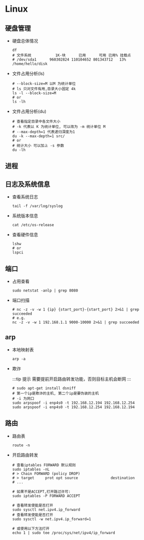 # Linux

## 硬盘管理

- 硬盘总体情况

	```shell
	df
	# 文件系统           1K-块      已用      可用 已用% 挂载点
	# /dev/sda1      960302824 110104652 801343712   13% /home/hello/disk
	```

- 文件占用分析(ls)

	```shell
	# --block-size=M 以M 为统计单位
	# ls 只对文件有用,目录大小固定 4k
	ls -l --block-size=M
	# or
	ls -lh
	```

- 文件占用分析(du)

	```shell
	# 查看指定目录中各文件大小
	# -k 代表以 K 为统计单位, 可以改为 -m 统计单位 M 
	# --max-depth=1 代表递归深度为1
	du -k --max-depth=1 src/
	# or 
	# 统计大小 可以加上 -s 参数
	du -lh 
	```

## 进程

## 日志及系统信息

- 查看系统日志

	```shell
	tail -f /var/log/syslog
	```

- 系统版本信息

	```shell
	cat /etc/os-release
	```

- 查看硬件信息

	```shell
	lshw
	# or
	lspci
	```

## 端口

- 占用查看

	```shell
	sudo netstat -anlp | grep 8080
	```

- 端口扫描

	```shell
	# nc -z -v -w 1 {ip} {start_port}-{start_port} 2>&1 | grep succeeded 
	# e.g.
	nc -z -v -w 1 192.168.1.1 9000-10000 2>&1 | grep succeeded
	```
## arp

- 本地映射表

	```shell
	arp -a
	```

- 欺诈

	:::tip 提示
	需要提前开启路由转发功能，否则目标主机会断网
	:::

	```shell
	# sudo apt-get install dsniff
	# 第一个ip是欺诈的主机, 第二个ip是要伪装的主机
	# -i 为网口
	sudo arpspoof -i enp4s0 -t 192.168.12.194 192.168.12.254
	sudo arpspoof -i enp4s0 -t 192.168.12.254 192.168.12.194
	```

## 路由

- 路由表

	```shell
	route -n
	```

- 开启路由转发

	```shell
	# 查看iptables FORWARD 默认规则
	sudo iptables -nL
	# > Chain FORWARD (policy DROP)
	# > target     prot opt source               destination
	# ...

	# 如果不是ACCEPT,打开路过许可:
	sudo iptables -P FORWARD ACCEPT

	# 查看转发使能是否打开
	sudo sysctl net.ipv4.ip_forward
	# 查看转发使能是否打开
	sudo sysctl -w net.ipv4.ip_forward=1

	# 或使用以下方法打开
	echo 1 | sudo tee /proc/sys/net/ipv4/ip_forward
	```
